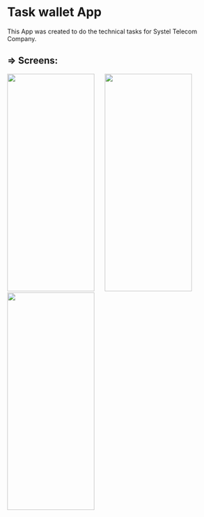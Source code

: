 # Task wallet App

This App was created to do the technical tasks for Systel Telecom Company.


## => Screens:

  <img src="screenshot_2.png" width="200" height="500">   &nbsp;&nbsp;&nbsp;&nbsp;     <img src="search.png" width="200" height="500">  &nbsp;&nbsp;&nbsp;&nbsp;    <img src="details.png" width="200" height="500">   
